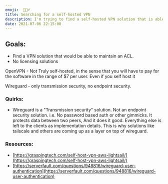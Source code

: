 ```yaml
---
emoji:  💂🏻‍♂️
title: Searching for a self-hosted VPN
description: I'm trying to find a self-hosted VPN solution that is able to maintain an ACL. 
date: 2021-07-06 22:15:00
---
```


## Goals:

- Find a VPN solution that would be able to maintain an ACL.
- No licensing solutions


OpenVPN - Not Truly self-hosted, in the sense that you will have to pay for the software in the range of $7 per user. Even if you self host it

Wireguard - only transmission security, no endpoint security.

### Quirks:

- Wireguard is a "Transmission security" solution. Not an endpoint security solution. i.e. No password based auth or other gimmicks. It protects data between two peers, And it does it good. Everything else is left to the clients as implementation details. This is why solutions like tailscale and others are coming up as a layer on top of wireguard.

### Resources:

- [https://graspingtech.com/self-host-vpn-aws-lightsail/](https://graspingtech.com/self-host-vpn-aws-lightsail/)
- [https://serverfault.com/questions/948816/wireguard-user-authentication](https://serverfault.com/questions/948816/wireguard-user-authentication)
